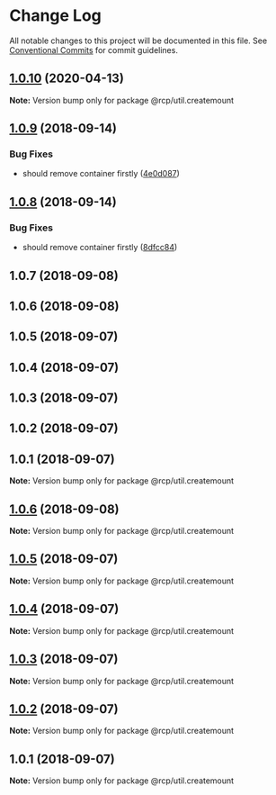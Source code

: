 # Change Log

All notable changes to this project will be documented in this file.
See [Conventional Commits](https://conventionalcommits.org) for commit guidelines.

<a name="1.0.10"></a>
## [1.0.10](https://github.com/imcuttle/rcp/compare/@rcp/util.createmount@1.0.9...@rcp/util.createmount@1.0.10) (2020-04-13)

**Note:** Version bump only for package @rcp/util.createmount





<a name="1.0.9"></a>

## [1.0.9](https://github.com/imcuttle/rcp/compare/@rcp/util.createmount@1.0.8...@rcp/util.createmount@1.0.9) (2018-09-14)

### Bug Fixes

- should remove container firstly ([4e0d087](https://github.com/imcuttle/rcp/commit/4e0d087))

<a name="1.0.8"></a>

## [1.0.8](https://github.com/imcuttle/rcp/compare/@rcp/util.createmount@1.0.7...@rcp/util.createmount@1.0.8) (2018-09-14)

### Bug Fixes

- should remove container firstly ([8dfcc84](https://github.com/imcuttle/rcp/commit/8dfcc84))

<a name="1.0.7"></a>

## 1.0.7 (2018-09-08)

<a name="1.0.6"></a>

## 1.0.6 (2018-09-08)

<a name="1.0.5"></a>

## 1.0.5 (2018-09-07)

<a name="1.0.4"></a>

## 1.0.4 (2018-09-07)

<a name="1.0.3"></a>

## 1.0.3 (2018-09-07)

<a name="1.0.2"></a>

## 1.0.2 (2018-09-07)

<a name="1.0.1"></a>

## 1.0.1 (2018-09-07)

**Note:** Version bump only for package @rcp/util.createmount

<a name="1.0.6"></a>

## [1.0.6](https://github.com/imcuttle/rcp/compare/v1.0.5...v1.0.6) (2018-09-08)

**Note:** Version bump only for package @rcp/util.createmount

<a name="1.0.5"></a>

## [1.0.5](https://github.com/imcuttle/rcp/compare/v1.0.4...v1.0.5) (2018-09-07)

**Note:** Version bump only for package @rcp/util.createmount

<a name="1.0.4"></a>

## [1.0.4](https://github.com/imcuttle/rcp/compare/v1.0.3...v1.0.4) (2018-09-07)

**Note:** Version bump only for package @rcp/util.createmount

<a name="1.0.3"></a>

## [1.0.3](https://github.com/imcuttle/rcp/compare/v1.0.2...v1.0.3) (2018-09-07)

**Note:** Version bump only for package @rcp/util.createmount

<a name="1.0.2"></a>

## [1.0.2](https://github.com/imcuttle/rcp/compare/v1.0.1...v1.0.2) (2018-09-07)

**Note:** Version bump only for package @rcp/util.createmount

<a name="1.0.1"></a>

## 1.0.1 (2018-09-07)

**Note:** Version bump only for package @rcp/util.createmount
